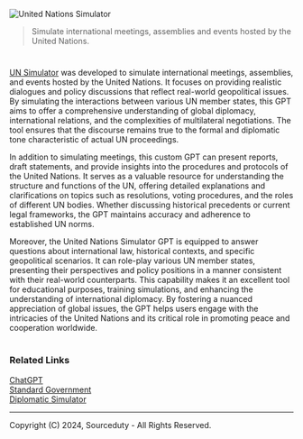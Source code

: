![United Nations Simulator](https://github.com/user-attachments/assets/34b5d4e0-d63f-42f0-a906-aa7bb38e5e60)

> Simulate international meetings, assemblies and events hosted by the United Nations.

#

[UN Simulator](https://chatgpt.com/g/g-QgVN6ccW6-un-simulator) was developed to simulate international meetings, assemblies, and events hosted by the United Nations. It focuses on providing realistic dialogues and policy discussions that reflect real-world geopolitical issues. By simulating the interactions between various UN member states, this GPT aims to offer a comprehensive understanding of global diplomacy, international relations, and the complexities of multilateral negotiations. The tool ensures that the discourse remains true to the formal and diplomatic tone characteristic of actual UN proceedings.

In addition to simulating meetings, this custom GPT can present reports, draft statements, and provide insights into the procedures and protocols of the United Nations. It serves as a valuable resource for understanding the structure and functions of the UN, offering detailed explanations and clarifications on topics such as resolutions, voting procedures, and the roles of different UN bodies. Whether discussing historical precedents or current legal frameworks, the GPT maintains accuracy and adherence to established UN norms.

Moreover, the United Nations Simulator GPT is equipped to answer questions about international law, historical contexts, and specific geopolitical scenarios. It can role-play various UN member states, presenting their perspectives and policy positions in a manner consistent with their real-world counterparts. This capability makes it an excellent tool for educational purposes, training simulations, and enhancing the understanding of international diplomacy. By fostering a nuanced appreciation of global issues, the GPT helps users engage with the intricacies of the United Nations and its critical role in promoting peace and cooperation worldwide.

#
### Related Links

[ChatGPT](https://github.com/sourceduty/ChatGPT)
<br>
[Standard Government](https://chatgpt.com/g/g-DvKNjRFg1-standard-government)
<br>
[Diplomatic Simulator](https://chat.openai.com/g/g-xhsONox3U-diplomatic-simulator)

***
Copyright (C) 2024, Sourceduty - All Rights Reserved.

